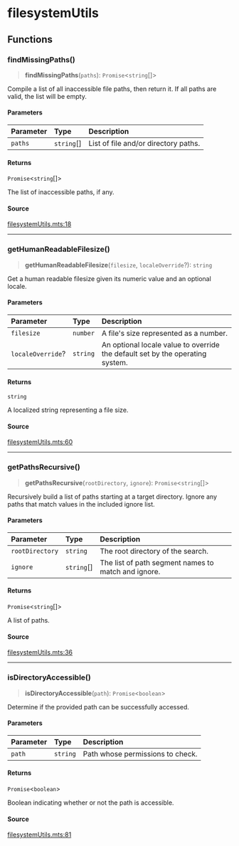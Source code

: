 # filesystemUtils

## Functions

### findMissingPaths()

> **findMissingPaths**(`paths`): `Promise`\<`string`[]\>

Compile a list of all inaccessible file paths, then return it. If all paths are valid, the list
will be empty.

#### Parameters

| Parameter | Type | Description |
| :------ | :------ | :------ |
| `paths` | `string`[] | List of file and/or directory paths. |

#### Returns

`Promise`\<`string`[]\>

The list of inaccessible paths, if any.

#### Source

[filesystemUtils.mts:18](https://github.com/mangs/bun-utils/blob/947771ff78b07d311b57ef8beae76c3370e1b5f8/utils/filesystemUtils.mts#L18)

***

### getHumanReadableFilesize()

> **getHumanReadableFilesize**(`filesize`, `localeOverride`?): `string`

Get a human readable filesize given its numeric value and an optional locale.

#### Parameters

| Parameter | Type | Description |
| :------ | :------ | :------ |
| `filesize` | `number` | A file's size represented as a number. |
| `localeOverride`? | `string` | An optional locale value to override the default set by the operating system. |

#### Returns

`string`

A localized string representing a file size.

#### Source

[filesystemUtils.mts:60](https://github.com/mangs/bun-utils/blob/947771ff78b07d311b57ef8beae76c3370e1b5f8/utils/filesystemUtils.mts#L60)

***

### getPathsRecursive()

> **getPathsRecursive**(`rootDirectory`, `ignore`): `Promise`\<`string`[]\>

Recursively build a list of paths starting at a target directory. Ignore any paths that match
values in the included ignore list.

#### Parameters

| Parameter | Type | Description |
| :------ | :------ | :------ |
| `rootDirectory` | `string` | The root directory of the search. |
| `ignore` | `string`[] | The list of path segment names to match and ignore. |

#### Returns

`Promise`\<`string`[]\>

A list of paths.

#### Source

[filesystemUtils.mts:36](https://github.com/mangs/bun-utils/blob/947771ff78b07d311b57ef8beae76c3370e1b5f8/utils/filesystemUtils.mts#L36)

***

### isDirectoryAccessible()

> **isDirectoryAccessible**(`path`): `Promise`\<`boolean`\>

Determine if the provided path can be successfully accessed.

#### Parameters

| Parameter | Type | Description |
| :------ | :------ | :------ |
| `path` | `string` | Path whose permissions to check. |

#### Returns

`Promise`\<`boolean`\>

Boolean indicating whether or not the path is accessible.

#### Source

[filesystemUtils.mts:81](https://github.com/mangs/bun-utils/blob/947771ff78b07d311b57ef8beae76c3370e1b5f8/utils/filesystemUtils.mts#L81)

